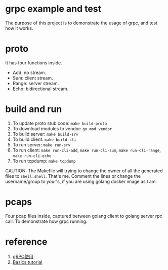 # grpc example and test

The purpose of this project is to demonstrate the usage of grpc, and test how it works.

# proto

It has four functions inside.

* Add: no stream.
* Sum: client stream.
* Range: server stream.
* Echo: bidirectional stream.

# build and run

1. To update proto stub code: `make build-proto`
2. To download modules to vendor: `go mod vendor`
3. To build server: `make build-srv`
4. To build client: `make build-cli`
5. To run server: `make run-srv`
6. To run client: `make run-cli-add`, `make run-cli-sum`, `make run-cli-range`, `make run-cli-echo`
7. To run tcpdump: `make tcpdump`

CAUTION: The Makefile will trying to change the owner of all the generated files to `shell:shell`. That's me. Comment the lines or change the username/group to your's, if you are using golang docker image as I am.

# pcaps

Four pcap files inside, captured between golang client to golang server rpc call. To demonstrate how grpc running.

# reference

1. [gRPC使用](https://zhuanlan.zhihu.com/p/358727696)
2. [Basics tutorial](https://grpc.io/docs/languages/go/basics/#bidirectional-streaming-rpc-1)
